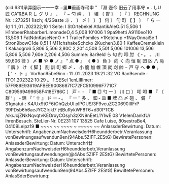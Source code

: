 (cid:631)承弄園示一一一幸 −里■垂画寺弔申 " 『淵 壺今 旧云了用事守 = . しU 匠 CA"&BA R し グ リ 』 、 『 − 勺 岬 、 〕 埴 〔 胃 〕 〔 『 〕 RECHNUNG Nr. : 273251 1isch; 4/2Gaste 斗 、 〕 〆 〕 〕 】 何 〕 勺 町 【 】 〕 『 ら 一 句 1 1 ,01 .202322;10 1 Seite: I StOrtebekel AtlantikAIeO.51 5,506 1 H1mbeerRhabarberLimonadeO,4 5,008 10'006 1 9pa9hetti A9110eo110 13,506 1 FatNdnKaseNenO * 1 TrailerPomiles *1Ketchup *1NayOnnaiSe 1 Stron9bowC1de 0,51 1 M11chshakeSchcko 2Kuchen3.80 1 KaffeeCremekleln 1 Kakaogro6 5,806 5,506 3,80C 2,20f 4,508 5,50f 5,006 101006 13,506 5,806 5,506 7,60e 2,206 4,506 Summe: 8ar9eld ら 匂 的 叩 肘 《 ‐ 。 、 川 59,606 律 》 〆 ■ や ● ノ 』 “ 点 ● 』 《 ● 》 負 》 向 く 向 恒 恥 凹 凶 八 恥 『 牌 》 け 《 脚 】 削 訓 町 郷 〆 、 小 脆 加 帷 頂 就 刈 帥 − 戸 守 へ ● ● 。 【 ’ ・ ト 』 Vor9an95be9inn : 11 .01 .2023 19:21 :32 VO 9an9sende : 11'O1.202322:10:29 。 1.SESel 1enLIIIImer: 57F989E93619AFBEE9008687fC72FC510996F771C7 C809569499658F418E786C 〕 戸 ‐ ・ 『 ■ □ 勺 一 〕 川 口 〕 叩 叩 ■ 『 〔 群 ‘ 」 ‐ 錦 『 ’ 十 』 ド ー ‐ 。 『 一 ″ 多 、 釦 ‐ 皿 ■ 牌 凸 〆 磑 、 僻 『 S1gnatui-: K4/Ux9tOF6tOhQzbUl plPOUS/3F9vcuZC20690IIIFrP 39PDsb6h6aeJYC2Irjkl7 州BuRykWF8T6+d30PTCB /skrJcjZNkNqvqtvKEOrxyCOsyh3zXN9nEetL1YIwE 08 V1elenDankfUr lhrenBesuch. SteLler-Nr. 0E231 107 13525 Cafe l.uise, 80sestraBe4, 04109Leipz19 ■ ~~~~ ~~ ~~~~ ~ ~~~~~ ~~ AnlassderBewirtung: Datum: Unterschrift: AngabenzumNachweisderH6heundderbetr.Veranlassung vonBewinungsaufwendun9en(94Abs.5ZIFF.2EStG) BewiretePersonen: AniassderBewirtung: Datum: Unterschri廿 AngabenzumNachweisderH6heundderbetr,Veranlassung vonBewirtungsaufwendungen(@4Abs 5ZIFF 2EStG) BewirtetePersonen: AnlassderBewirtung: Datum: Unterschrift: AngabenzumNachweisderH6heundderbetr.Veranlassung vonBewirtungsaufwendun9en(94Abs.5ZIFF 2EStG) BewiltetePersonen: AnlasSderBewirtunq: